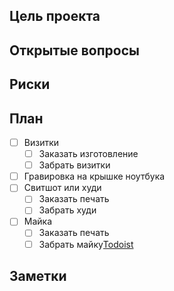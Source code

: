 ## Цель проекта
## Открытые вопросы
## Риски
## План
- [ ] Визитки
	- [ ] Заказать изготовление
	- [ ] Забрать визитки
- [ ] Гравировка на крышке ноутбука
- [ ] Свитшот или худи
	- [ ] Заказать печать
	- [ ] Забрать худи
- [ ] Майка
	- [ ] Заказать печать
	- [ ] Забрать майку[Todoist](https://app.todoist.com/showTask?id=7253289542&sync_id=7253289542)
## Заметки
